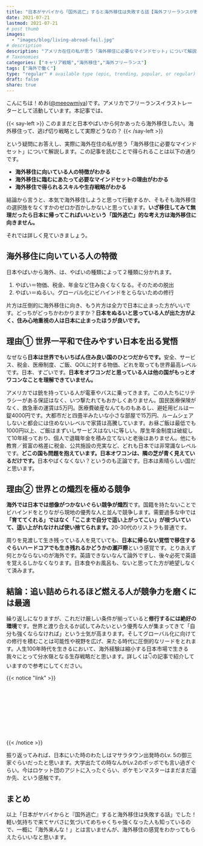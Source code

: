 ```yaml
---
title: "日本がヤバイから「国外逃亡」すると海外移住は失敗する話【海外フリーランスが教えます】"
date: 2021-07-21
lastmod: 2021-07-21
# post thumb
images:
  - "images/blog/living-abroad-fail.jpg"
# description
description: "アメリカ在住の私が思う「海外移住に必要なマインドセット」について解説します。"
# Taxonomies
categories: ["キャリア戦略","海外移住","海外フリーランス"]
tags: ["海外で働く"]
type: "regular" # available type (epic, trending, popular, or regular)
draft: false
share: true
---
```


こんにちは！めお(<u><a href="https://twitter.com/meeowmiya" target="_blank">@meeowmiya</a></u>)です。アメリカでフリーランスイラストレーターとして活動しています。本記事では、

{{< say-left >}}
このままだと日本やばいから何かあったら海外移住したい。海外移住って、逃げ切り戦略として実際どうなの？
{{< /say-left >}}

という疑問にお答えし、実際に海外在住の私が思う「海外移住に必要なマインドセット」について解説します。この記事を読むことで得られることは以下の通りです。

* **海外移住に向いている人の特徴がわかる**
* **海外移住に臨むにあたって必要なマインドセットの理由がわかる**
* **海外移住で得られるスキルや生存戦略がわかる**

結論から言うと、本気で海外移住しようと思って行動するか、そもそも海外移住の選択肢をなくすかのゼロか百かしかないと思っています。<span class="keiko-red">**いざ移住してみて無理だったら日本に帰ってこればいいという「国外逃亡」的な考え方は海外移住に向きません。**</span>

それでは詳しく見ていきましょう。


## 海外移住に向いている人の特徴

日本やばいから海外、は、やばいの種類によって２種類に分かれます。

1. やばい＝物価、税金、年金など住み良くなくなる。そのための脱出
2. やばい＝ぬるい。グローバル化にビハインドをとらないための修行

片方は圧倒的に海外移住に向き、もう片方は全力で日本に止まった方がいいです。どっちがどっちかわかりますか？<span class="keiko-red">**日本をぬるいと思っている人が出た方がよく、住み心地重視の人は日本に止まったほうが良いです。**</span>

## 理由① 世界一平和で住みやすい日本を出る覚悟

なぜなら<span class="keiko-red">**日本は世界でもいちばん住み良い国のひとつだからです。**</span>安全、サービス、税金、医療制度、ご飯、QOLに対する物価、どれを取っても世界最高レベルです。日本、すごいです。<span class="keiko-red">**日本をオワコンだと思っている人は他の国がもっとオワコンなことを理解できていません。**</span>

アメリカでは銃を持っている人が電車やバスに乗ってきます。この人たちにリテラシーがある保証はなく、いつ撃たれてもおかしくありません。国民医療保険がなく、救急車の運賃は5万円。医療費破産なんてものもあるし、避妊用ピルは一錠4000円です。大都市だと四畳半みたいな小さな部屋で15万円、ルームシェアしないと都会には住めないレベルで家賃は高騰しています。お昼ご飯は最低でも1000円以上、ご飯はまずいしサービスはないに等しい。厚生年金制度は破綻して10年経っており、個人で退職年金を積み立てないと老後はありません。他にも教育／貧富の格差に税金、公共施設の充実など、どれも日本では非常識なレベルです。<span class="keiko-red">**どこの国も問題を抱えています。日本オワコンは、隣の芝が青く見えているだけです。**</span>日本やばくなくない？というのも正論です。日本は素晴らしい国だと思います。

## 理由② 世界との熾烈を極める競争

<span class="keiko-red">**海外では日本では想像がつかないぐらい競争が熾烈**</span>です。国籍を持たないことでビハインドをとりながら現地の優秀な人と並んで競争します。需要過多な中では<span class="keiko-red">**「育ててくれる」ではなく「ここまで自分で這い上がってこい」が根づいていて、這い上がれなければ使い捨てられます。**</span>20-30代のリストラも普通です。

周りを見渡して生き残っている人を見ていても、<span class="keiko-red">**日本に帰らない覚悟で移住するぐらいハードコアでも生き残れるかどうかの瀬戸際**</span>という感覚です。とりあえず何とかならないのが海外です。英語できないなんて論外ですし、後々必死で英語を覚えるしかなくなります。日本食やお風呂も、ないと思ってた方が絶望しなくて済みます。


## 結論：追い詰められるほど燃える人が競争力を磨くには最適

繰り返しになりますが、これだけ厳しい条件が揃っていると<span class="keiko-red">**修行するには絶好の環境**</span>です。世界と渡り合えるか試してみたいという優秀な人が集まってきて「自分も強くならなければ」という士気が高まります。そしてグローバル化に向けての修行を積むことは可能性や視野を広げ、来たる時代に圧倒的なリードをとれます。人生100年時代を生きるにおいて、海外経験は縮小する日本市場で生きる我々にとって分水嶺となる生存戦略だと思います。詳しくは👇の記事で紹介していますので参考にしてください。

{{< notice "link" >}}
<div class="iframely-embed"><div class="iframely-responsive" style="height: 140px; padding-bottom: 0;"><a href="https://menglish.jp/post/career-abroad-pros/" data-iframely-url="//cdn.iframe.ly/NMV6rf0?iframe=card-small"></a></div></div><script async src="//cdn.iframe.ly/embed.js" charset="utf-8"></script>
{{< /notice >}}

振り返ってみれば、日本にいた時のわたしはマサラタウン出発時のLv. 5の御三家ぐらいだったと思います。大学出たての時なんかLv.2のポッポでも言い過ぎぐらい。今はロケット団のアジトに入ったぐらい、ポケモンマスターはまだまだ遥か先、という感触です。

## まとめ

以上「日本がヤバイからと『国外逃亡』すると海外移住は失敗する話」でした！軽い気持ちで来てヤバさに気づいてめちゃくちゃ強くなった人も知っているので、一概に「海外来んな！」とは言いませんが、海外移住の感覚をわかってもらえたらいいなと思います。